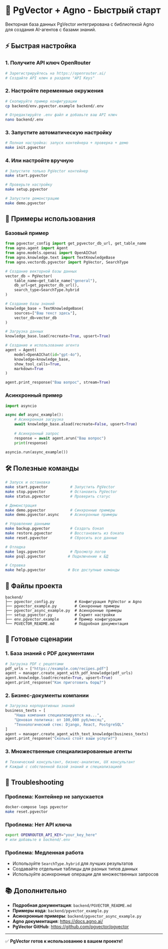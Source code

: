 # 🚀 PgVector + Agno - Быстрый старт

Векторная база данных PgVector интегрирована с библиотекой Agno для создания AI-агентов с базами знаний.

## ⚡ Быстрая настройка

### 1. Получите API ключ OpenRouter
```bash
# Зарегистрируйтесь на https://openrouter.ai/
# Создайте API ключ в разделе "API Keys"
```

### 2. Настройте переменные окружения
```bash
# Скопируйте пример конфигурации
cp backend/env.pgvector.example backend/.env

# Отредактируйте .env файл и добавьте ваш API ключ
nano backend/.env
```

### 3. Запустите автоматическую настройку
```bash
# Полная настройка: запуск контейнера + проверка + демо
make init.pgvector
```

### 4. Или настройте вручную
```bash
# Запустите только PgVector контейнер
make start.pgvector

# Проверьте настройку
make setup.pgvector

# Запустите демонстрацию
make demo.pgvector
```

## 📖 Примеры использования

### Базовый пример
```python
from pgvector_config import get_pgvector_db_url, get_table_name
from agno.agent import Agent
from agno.models.openai import OpenAIChat
from agno.knowledge.text import TextKnowledgeBase
from agno.vectordb.pgvector import PgVector, SearchType

# Создание векторной базы данных
vector_db = PgVector(
    table_name=get_table_name("general"),
    db_url=get_pgvector_db_url(),
    search_type=SearchType.hybrid
)

# Создание базы знаний
knowledge_base = TextKnowledgeBase(
    sources=["Ваш текст здесь"],
    vector_db=vector_db
)

# Загрузка данных
knowledge_base.load(recreate=True, upsert=True)

# Создание и использование агента
agent = Agent(
    model=OpenAIChat(id="gpt-4o"),
    knowledge=knowledge_base,
    show_tool_calls=True,
    markdown=True
)

agent.print_response("Ваш вопрос", stream=True)
```

### Асинхронный пример
```python
import asyncio

async def async_example():
    # Асинхронная загрузка
    await knowledge_base.aload(recreate=False, upsert=True)
    
    # Асинхронный запрос
    response = await agent.arun("Ваш вопрос")
    print(response)

asyncio.run(async_example())
```

## 🛠️ Полезные команды

```bash
# Запуск и остановка
make start.pgvector          # Запустить PgVector
make stop.pgvector           # Остановить PgVector
make status.pgvector         # Проверить статус

# Демонстрация
make demo.pgvector           # Синхронные примеры
make demo.pgvector.async     # Асинхронные примеры

# Управление данными
make backup.pgvector         # Создать бэкап
make restore.pgvector        # Восстановить из бэкапа
make reset.pgvector          # Сбросить все данные

# Отладка
make logs.pgvector           # Просмотр логов
make psql.pgvector          # Подключение к БД

# Справка
make help.pgvector          # Все доступные команды
```

## 📂 Файлы проекта

```
backend/
├── pgvector_config.py         # Конфигурация PgVector и Agno
├── pgvector_example.py        # Синхронные примеры
├── pgvector_async_example.py  # Асинхронные примеры
├── setup_pgvector.py          # Скрипт настройки
├── env.pgvector.example       # Пример конфигурации
└── PGVECTOR_README.md         # Подробная документация
```

## 🎯 Готовые сценарии

### 1. База знаний с PDF документами
```python
# Загрузка PDF с рецептами
pdf_urls = ["https://example.com/recipes.pdf"]
agent = manager.create_agent_with_pdf_knowledge(pdf_urls)
agent.knowledge.load(recreate=True, upsert=True)
agent.print_response("Как приготовить борщ?")
```

### 2. Бизнес-документы компании
```python
# Загрузка корпоративных знаний
business_texts = [
    "Наша компания специализируется на...",
    "Ценовая политика: от 100,000 руб/месяц",
    "Технологический стек: Django, React, PostgreSQL"
]
agent = manager.create_agent_with_text_knowledge(business_texts)
agent.print_response("Сколько стоят ваши услуги?")
```

### 3. Множественные специализированные агенты
```python
# Технический консультант, бизнес-аналитик, UX консультант
# Каждый с собственной базой знаний и специализацией
```

## 🚨 Troubleshooting

### Проблема: Контейнер не запускается
```bash
docker-compose logs pgvector
make reset.pgvector
```

### Проблема: Нет API ключа
```bash
export OPENROUTER_API_KEY="your_key_here"
# или добавьте в backend/.env
```

### Проблема: Медленная работа
- Используйте `SearchType.hybrid` для лучших результатов
- Создавайте отдельные таблицы для разных типов данных
- Используйте асинхронные операции для множественных запросов

## 📚 Дополнительно

- **Подробная документация**: `backend/PGVECTOR_README.md`
- **Примеры кода**: `backend/pgvector_example.py`
- **Асинхронные примеры**: `backend/pgvector_async_example.py`
- **Agno документация**: https://docs.agno.ai/
- **PgVector GitHub**: https://github.com/pgvector/pgvector

---

✅ **PgVector готов к использованию в вашем проекте!**